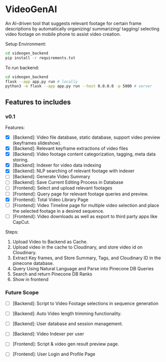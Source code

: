 # VideoGenAI
An AI-driven tool that suggests relevant footage for certain frame descriptions by automatically organizing/ summarizing/ tagging/ selecting video footage on mobile phone to assist video creation.

Setup Environment:
```bash
cd videogen_backend
pip install -r requirements.txt
```

To run backend:
```bash
cd videogen_backend
flask --app app.py run # locally
python3 -m flask --app app.py run --host 0.0.0.0 -p 5000 # server
```

## Features to includes

### v0.1
Features:
- [x] [Backend]: Video file database, static database, support video preview (keyframes slideshow).
- [x] [Backend]: Relevant keyframe extractions of video files
- [x] [Backend]: Video footage content categorization, tagging, meta data storing.
- [x] [Backend]: Indexer for video data indexing
- [x] [Backend]: NLP searching of relevant footage with indexer
- [ ] [Backend]: Generate Video Summary
- [ ] [Backend]: Save Current Editing Process in Database
- [ ] [Frontend]: Select and upload relevant footages
- [ ] [Frontend]: Query page for relevant footage queries and preview.
- [x] [Frontend]: Total Video Library Page
- [ ] [Frontend]: Video Timeline page for multiple video selection and place the selected footage in a desired sequence.
- [ ] [Frontend]: Video downloads as well as export to third party apps like CapCut.

Steps:
1. Upload Video to Backend as Cache.
2. Upload video in the cache to Cloudinary, and store video id on Cloudinary.
3. Extract Key frames, and Store Summary, Tags, and Cloudinary ID in the pinecone database.
4. Query Using Natural Language and Parse into Pinecone DB Queries
5. Search and return Pinecone DB Ranks
6. Show in frontend

### Future Scope
- [ ] [Backend]: Script to Video Footage selections in sequence generation
- [ ] [Backend]: Auto Video length trimming functionality.
- [ ] [Backend]: User database and session management.
- [ ] [Backend]: Video Indexer per user
- [ ] [Frontend]: Script & video gen result preview page.
- [ ] [Frontend]: User Login and Profile Page

